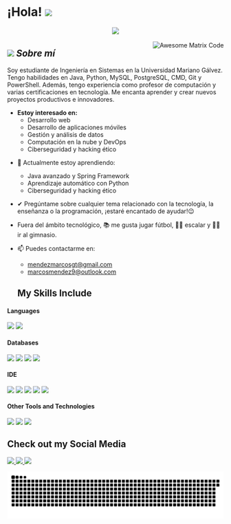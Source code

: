 <h1> ¡Hola! <img src = "https://raw.githubusercontent.com/MartinHeinz/MartinHeinz/master/wave.gif" width = 40px> </h1>
<p align='center'>
<img src="https://readme-typing-svg.herokuapp.com?color=%2336BCF7&size=25&center=true&vCenter=true&width=433&height=75&lines=Hola+Soy+Marcos;Memopro5107x">
</p>



<!--
**TuUsuario/TuUsuario** es un repositorio ✨ _especial_ ✨ porque su archivo `README.md` (este archivo) aparece en tu perfil de GitHub.
-->

<img src = 'https://github.com/MarikIshtar007/MarikIshtar007/blob/master/images/matrix.gif' alt = 'Awesome Matrix Code' align='right'/>

## <img src="https://media.giphy.com/media/ObNTw8Uzwy6KQ/giphy.gif" width="30px">&nbsp;***Sobre mí***

Soy estudiante de Ingeniería en Sistemas en la Universidad Mariano Gálvez. Tengo habilidades en Java, Python, MySQL, PostgreSQL, CMD, Git y PowerShell. Además, tengo experiencia como profesor de computación y varias certificaciones en tecnología. Me encanta aprender y crear nuevos proyectos productivos e innovadores.

* **Estoy interesado en:**
  - Desarrollo web
  - Desarrollo de aplicaciones móviles
  - Gestión y análisis de datos
  - Computación en la nube y DevOps
  - Ciberseguridad y hacking ético

- 🌱 Actualmente estoy aprendiendo:
  - Java avanzado y Spring Framework
  - Aprendizaje automático con Python
  - Ciberseguridad y hacking ético

- ✔ Pregúntame sobre cualquier tema relacionado con la tecnología, la enseñanza o la programación, ¡estaré encantado de ayudar!😉<br>
- Fuera del ámbito tecnológico, 📚 me gusta jugar fútbol, 🧗‍♂️ escalar y 🏋️‍♂️ ir al gimnasio.

- 📫 Puedes contactarme en: 
  - <a href="mailto:mendezmarcosgt@gmail.com">mendezmarcosgt@gmail.com</a>
  - <a href="mailto:marcosmendez9@outlook.com">marcosmendez9@outlook.com</a>

  ## My Skills Include

<h4> Languages </h4>
<span> 
  <img src="https://img.shields.io/badge/Java-ED8B00?style=for-the-badge&logo=java&logoColor=white">
  <img src="https://img.shields.io/badge/python-3670A0?style=for-the-badge&logo=python&logoColor=ffdd54">
</span>

<h4> Databases </h4>
<span>
  <img src="https://img.shields.io/badge/MySQL-00000F?style=for-the-badge&logo=mysql&logoColor=white">
  <img src="https://img.shields.io/badge/postgres-%23316192.svg?style=for-the-badge&logo=postgresql&logoColor=white">
  <img src="https://img.shields.io/badge/sqlite-%2307405e.svg?style=for-the-badge&logo=sqlite&logoColor=white">
  <img src="https://img.shields.io/badge/Microsoft%20SQL%20Server-CC2927?style=for-the-badge&logo=microsoft%20sql%20server&logoColor=white">
</span>

<h4> IDE </h4>
<span>
<img src="https://img.shields.io/badge/IntelliJIDEA-000000.svg?style=for-the-badge&logo=intellij-idea&logoColor=white">
<img src="https://img.shields.io/badge/pycharm-143?style=for-the-badge&logo=pycharm&logoColor=black&color=black&labelColor=green">
<img src="https://img.shields.io/badge/Android_Studio-3DDC84?style=for-the-badge&logo=android-studio&logoColor=white">
<img src="https://img.shields.io/badge/Eclipse-FE7A16.svg?style=for-the-badge&logo=Eclipse&logoColor=white">
<img src="https://img.shields.io/badge/Visual_Studio_Code-0078D4?style=for-the-badge&logo=visual%20studio%20code&logoColor=white">


<h4> Other Tools and Technologies </h4>
<span>
  <img src="https://img.shields.io/badge/Git-F05032?style=for-the-badge&logo=git&logoColor=white">
  <img src="https://img.shields.io/badge/cisco-%23049fd9.svg?style=for-the-badge&logo=cisco&logoColor=black">
  <img src="https://img.shields.io/badge/Kali-268BEE?style=for-the-badge&logo=kalilinux&logoColor=white">
</span>


## Check out my Social Media
<a href= "https://www.instagram.com/marcos.mendez00/">
<img src="https://img.shields.io/badge/Instagram-%23E4405F.svg?style=for-the-badge&logo=Instagram&logoColor=white">
<a href= "www.linkedin.com/in/marcos00">
<img src="https://img.shields.io/badge/linkedin-%230077B5.svg?style=for-the-badge&logo=linkedin&logoColor=white">
<a href= "https://youtube.com/@marcosmendez1051?si=jTvAp03hiIDSHWBD">
<img src="https://img.shields.io/badge/YouTube-%23FF0000.svg?style=for-the-badge&logo=YouTube&logoColor=white">

<!-- Tools and Platforms -->

![snake gif](https://github.com/TekyaygilFethi/TekyaygilFethi/blob/output/github-contribution-grid-snake.svg)

